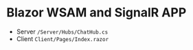 ﻿# Blazor WSAM and SignalR APP

- Server `/Server/Hubs/ChatHub.cs`
- Client `Client/Pages/Index.razor`
